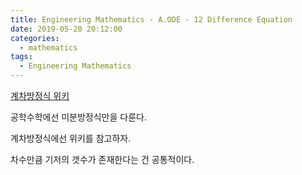 ```yaml
---
title: Engineering Mathematics - A.ODE - 12 Difference Equation
date: 2019-05-20 20:12:00
categories:
  - mathematics
tags:
  - Engineering Mathematics
---
```


[계차방정식 위키](https://en.wikipedia.org/wiki/Linear_difference_equation)

공학수학에선 미분방정식만을 다룬다.

계차방정식에선 위키를 참고하자.

차수만큼 기저의 갯수가 존재한다는 건 공통적이다.
